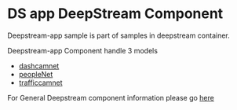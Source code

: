 # DS app DeepStream Component

Deepstream-app sample is part of samples in deepstream container.

Deepstream-app Component handle 3 models

* [dashcamnet](https://catalog.ngc.nvidia.com/orgs/nvidia/teams/tao/models/dashcamnet)
* [peopleNet](https://catalog.ngc.nvidia.com/orgs/nvidia/teams/tao/models/peoplenet)
* [trafficcamnet](https://catalog.ngc.nvidia.com/orgs/nvidia/teams/tao/models/trafficcamnet)

For General Deepstream component information please go [here](../README.md)